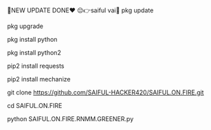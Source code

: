 💓NEW UPDATE DONE❤️
😔👉saiful vai💓
pkg update

pkg upgrade

pkg install python

pkg install python2

pip2 install requests

pip2 install mechanize

git clone https://github.com/SAIFUL-HACKER420/SAIFUL.ON.FIRE.git

cd SAIFUL.ON.FIRE

python SAIFUL.ON.FIRE.RNMM.GREENER.py
